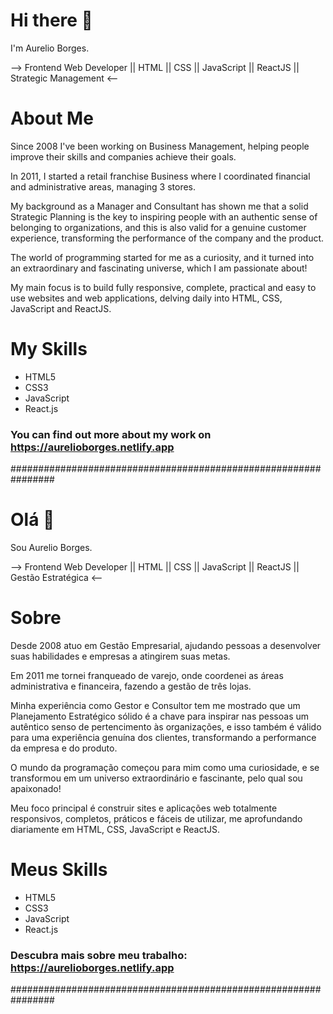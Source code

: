 # Hi there 👋
I'm Aurelio Borges.

--> Frontend Web Developer || HTML || CSS || JavaScript || ReactJS || Strategic Management <--

# About Me
Since 2008 I've been working on Business Management, helping people improve their skills and companies achieve their goals.

In 2011, I started a retail franchise Business where I coordinated financial and administrative areas, managing 3 stores.

My background as a Manager and Consultant has shown me that a solid Strategic Planning is the key to inspiring people with an authentic sense of belonging to organizations, and this is also valid for a genuine customer experience, transforming the performance of the company and the product.

The world of programming started for me as a curiosity, and it turned into an extraordinary and fascinating universe, which I am passionate about!

My main focus is to build fully responsive, complete, practical and easy to use websites and web applications, delving daily into HTML, CSS, JavaScript and ReactJS.

# My Skills
- HTML5
- CSS3
- JavaScript
- React.js

### You can find out more about my work on https://aurelioborges.netlify.app

################################################################

# Olá 👋
Sou Aurelio Borges.

--> Frontend Web Developer || HTML || CSS || JavaScript || ReactJS || Gestão Estratégica <--

# Sobre
Desde 2008 atuo em Gestão Empresarial, ajudando pessoas a desenvolver suas habilidades e empresas a atingirem suas metas.

Em 2011 me tornei franqueado de varejo, onde coordenei as áreas administrativa e financeira, fazendo a gestão de três lojas.

Minha experiência como Gestor e Consultor tem me mostrado que um Planejamento Estratégico sólido é a chave para inspirar nas pessoas um autêntico senso de pertencimento às organizações, e isso também é válido para uma experiência genuína dos clientes, transformando a performance da empresa e do produto.

O mundo da programação começou para mim como uma curiosidade, e se transformou em um universo extraordinário e fascinante, pelo qual sou apaixonado!

Meu foco principal é construir sites e aplicações web totalmente responsivos, completos, práticos e fáceis de utilizar, me aprofundando diariamente em HTML, CSS, JavaScript e ReactJS.

# Meus Skills
- HTML5
- CSS3
- JavaScript
- React.js

### Descubra mais sobre meu trabalho: https://aurelioborges.netlify.app

################################################################
